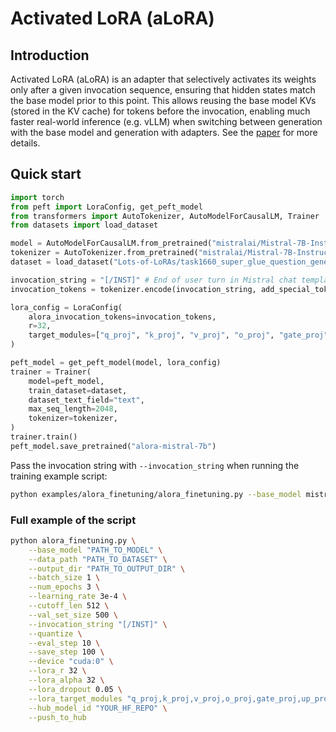 # Activated LoRA (aLoRA)

## Introduction
Activated LoRA (aLoRA) is an adapter that selectively activates its weights only after a given invocation sequence, ensuring that hidden states match the base model prior to this point. This allows reusing the base model KVs (stored in the KV cache) for tokens before the invocation,
enabling much faster real-world inference (e.g. vLLM) when switching between generation with the base model and generation with adapters.
See the [paper](https://huggingface.co/papers/2504.12397) for more details.

## Quick start
```python
import torch
from peft import LoraConfig, get_peft_model
from transformers import AutoTokenizer, AutoModelForCausalLM, Trainer
from datasets import load_dataset

model = AutoModelForCausalLM.from_pretrained("mistralai/Mistral-7B-Instruct-v0.3", device_map="cuda")
tokenizer = AutoTokenizer.from_pretrained("mistralai/Mistral-7B-Instruct-v0.3")
dataset = load_dataset("Lots-of-LoRAs/task1660_super_glue_question_generation", split="train")

invocation_string = "[/INST]" # End of user turn in Mistral chat template
invocation_tokens = tokenizer.encode(invocation_string, add_special_tokens=False)

lora_config = LoraConfig(
    alora_invocation_tokens=invocation_tokens,
    r=32,
    target_modules=["q_proj", "k_proj", "v_proj", "o_proj", "gate_proj", "up_proj", "down_proj"],
)

peft_model = get_peft_model(model, lora_config)
trainer = Trainer(
    model=peft_model,
    train_dataset=dataset,
    dataset_text_field="text",
    max_seq_length=2048,
    tokenizer=tokenizer,
)
trainer.train()
peft_model.save_pretrained("alora-mistral-7b")
```

Pass the invocation string with `--invocation_string` when running the training example
script:
```bash
python examples/alora_finetuning/alora_finetuning.py --base_model mistralai/Mistral-7B-Instruct-v0.3 --data_path Lots-of-LoRAs/task1660_super_glue_question_generation --invocation_string "[/INST]"
```

### Full example of the script
```bash
python alora_finetuning.py \
    --base_model "PATH_TO_MODEL" \
    --data_path "PATH_TO_DATASET" \
    --output_dir "PATH_TO_OUTPUT_DIR" \
    --batch_size 1 \
    --num_epochs 3 \
    --learning_rate 3e-4 \
    --cutoff_len 512 \
    --val_set_size 500 \
    --invocation_string "[/INST]" \
    --quantize \
    --eval_step 10 \
    --save_step 100 \
    --device "cuda:0" \
    --lora_r 32 \
    --lora_alpha 32 \
    --lora_dropout 0.05 \
    --lora_target_modules "q_proj,k_proj,v_proj,o_proj,gate_proj,up_proj,down_proj" \
    --hub_model_id "YOUR_HF_REPO" \
    --push_to_hub
```
